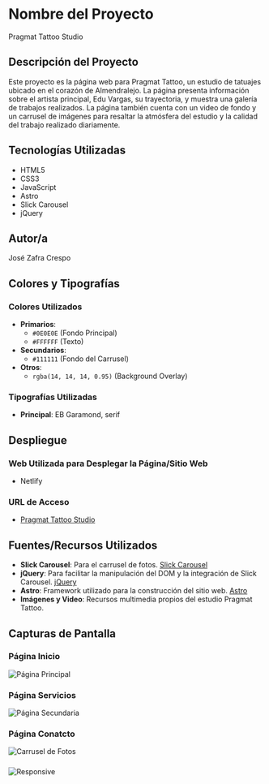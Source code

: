 # Nombre del Proyecto
Pragmat Tattoo Studio

## Descripción del Proyecto
Este proyecto es la página web para Pragmat Tattoo, un estudio de tatuajes ubicado en el corazón de Almendralejo. La página presenta información sobre el artista principal, Edu Vargas, su trayectoria, y muestra una galería de trabajos realizados. La página también cuenta con un video de fondo y un carrusel de imágenes para resaltar la atmósfera del estudio y la calidad del trabajo realizado diariamente.

## Tecnologías Utilizadas
- HTML5
- CSS3
- JavaScript
- Astro
- Slick Carousel
- jQuery

## Autor/a
José Zafra Crespo

## Colores y Tipografías

### Colores Utilizados
- **Primarios**:
  - `#0E0E0E` (Fondo Principal)
  - `#FFFFFF` (Texto)
- **Secundarios**:
  - `#111111` (Fondo del Carrusel)
- **Otros**:
  - `rgba(14, 14, 14, 0.95)` (Background Overlay)

### Tipografías Utilizadas
- **Principal**: EB Garamond, serif

## Despliegue

### Web Utilizada para Desplegar la Página/Sitio Web
- Netlify

### URL de Acceso
- [Pragmat Tattoo Studio]()

## Fuentes/Recursos Utilizados
- **Slick Carousel**: Para el carrusel de fotos. [Slick Carousel](https://kenwheeler.github.io/slick/)
- **jQuery**: Para facilitar la manipulación del DOM y la integración de Slick Carousel. [jQuery](https://jquery.com)
- **Astro**: Framework utilizado para la construcción del sitio web. [Astro](https://astro.build)
- **Imágenes y Video**: Recursos multimedia propios del estudio Pragmat Tattoo.

## Capturas de Pantalla
### Página Inicio
![Página Principal](.//)

### Página Servicios
![Página Secundaria](.//)

### Página Conatcto
![Carrusel de Fotos](.//)

### 
![Responsive](.//)
